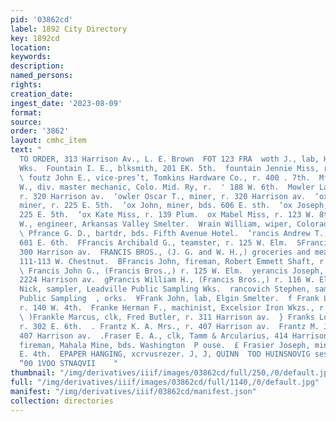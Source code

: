 ```yaml
---
pid: '03862cd'
label: 1892 City Directory
key: 1892cd
location: 
keywords: 
description: 
named_persons: 
rights: 
creation_date: 
ingest_date: '2023-08-09'
format: 
source: 
order: '3862'
layout: cmhc_item
text: "                                                                                         SHIRTS
  TO ORDER, 313 Harrison Av., L. E. Brown  FOT 123 FRA  woth J., lab, Harrison Red.
  Wks.  Fountain I. E., blksmith, 201 EK. 5th.  fountain Jennie Miss, r. 207 BE. 8th.
  \ foutz John E., vice-pres’t, Tomkins Hardware Co., r. 400 . 7th.  Mfowle Israel
  W., div. master mechanic, Colo. Mid. Ry, r.  ' 188 W. 6th.  Mowler Laura A. Miss,
  r. 320 Harrison av.  ‘owler Oscar T., miner, r. 320 Harrison av.  ‘ox Frank P.,
  miner, r. 225 E. 5th.  ‘ox John, miner, bds. 606 E. sth.  ‘ox Joseph, miner, r.
  225 E. 5th.  ‘ox Kate Miss, r. 139 Plum.  ox Mabel Miss, r. 123 W. 8th.  Foy W.
  W., engineer, Arkansas Valley Smelter.  Wrain William, wiper, Colorado Midland Railway.
  \ Pfrance G. D., bartdr, bds. Fifth Avenue Hotel.  ‘rancis Andrew T., miner, r,
  601 E. 6th.  FFrancis Archibald G., teamster, r. 125 W. Elm.  SFrancis Archie, r.
  300 Harrison av.  FRANCIS BROS., (J. G. and W. H.,) groceries and meat  i. market,
  111-113 W. Chestnut.  BFrancis John, fireman, Robert Emmett Shaft, r. 601 E. 6th.
  \ Francis John G., (Francis Bros.,) r. 125 W. Elm.  yerancis Joseph, waiter, r.
  2224 Harrison av.  gPrancis William H., (Francis Bros.,) r. 116 W. Elm.  FErancovich
  Nick, sampler, Leadville Public Sampling Wks.  rancovich Stephen, sampler, Leadville
  Public Sampling  , orks.  ¥Frank John, lab, Elgin Smelter.  f Frank Louis, miner,
  r. 140 W. 4th.  Franke Herman F., machinist, Excelsior Iron Wkzs., r. 301  . 5th.
  \ )Frankle Marcus, clk, Fred Butler, r. 311 Harrison av.  } Franks Louis, miner,
  r. 302 E. 6th.  . Frantz K. A. Mrs., r. 407 Harrison av.  Frantz M. J. Miss, milliner,
  407 Harrison av.  .Fraser E. A., clk, Tamm & Arcularius, 414 Harrison av.  ON Norman,
  fireman, Mahala Mine, bds. Washington  P ouse.  £ Frasier Joseph, miner, r. 323
  E. 4th.  EPAPER HANGING, xcrvusrezer. J, J, QUINN  TOD HUINSNOVIG sessss avsaca'swe
  “00 1VOO STNAQVII    "
thumbnail: "/img/derivatives/iiif/images/03862cd/full/250,/0/default.jpg"
full: "/img/derivatives/iiif/images/03862cd/full/1140,/0/default.jpg"
manifest: "/img/derivatives/iiif/03862cd/manifest.json"
collection: directories
---
```

